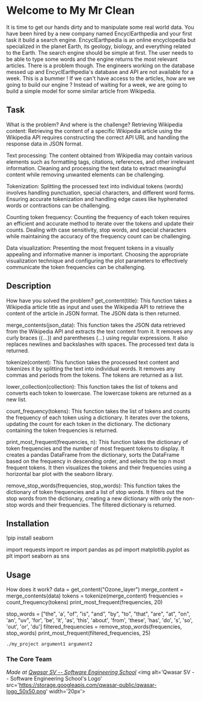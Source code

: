 # Welcome to My Mr Clean
 It  is time to get our hands dirty and to manipulate some real world data. You have been hired by a new company named EncyclEarthpedia and your first task it build a search engine.
  EncyclEarthpedia is an online encyclopedia but specialized in the planet Earth, its geology, biology, and everything related to the Earth.
 The search engine should be simple at first. The user needs to be able to type some words and the engine returns the most relevant articles.
 There is a problem though. The engineers working on the database messed up and EncyclEarthpedia's database and API are not available for a week.
 This is a bummer ! If we can't have access to the articles, how are we going to build our engine ?
 Instead of waiting for a week, we are going to build a simple model for some similar article from Wikipedia.

## Task
What is the problem? And where is the challenge?
Retrieving Wikipedia content: Retrieving the content of a specific Wikipedia article using the Wikipedia API requires constructing the correct API URL and handling the response data in JSON format.

Text processing: The content obtained from Wikipedia may contain various elements such as formatting tags, citations, references, and other irrelevant information. Cleaning and processing the text data to extract meaningful content while removing unwanted elements can be challenging.

Tokenization: Splitting the processed text into individual tokens (words) involves handling punctuation, special characters, and different word forms. Ensuring accurate tokenization and handling edge cases like hyphenated words or contractions can be challenging.

Counting token frequency: Counting the frequency of each token requires an efficient and accurate method to iterate over the tokens and update their counts. Dealing with case sensitivity, stop words, and special characters while maintaining the accuracy of the frequency count can be challenging.

Data visualization: Presenting the most frequent tokens in a visually appealing and informative manner is important. Choosing the appropriate visualization technique and configuring the plot parameters to effectively communicate the token frequencies can be challenging.

## Description
How have you solved the problem?
get_content(title): This function takes a Wikipedia article title as input and uses the Wikipedia API to retrieve the content of the article in JSON format. The JSON data is then returned.

merge_contents(json_data): This function takes the JSON data retrieved from the Wikipedia API and extracts the text content from it. It removes any curly braces ({...}) and parentheses (...) using regular expressions. It also replaces newlines and backslashes with spaces. The processed text data is returned.

tokenize(content): This function takes the processed text content and tokenizes it by splitting the text into individual words. It removes any commas and periods from the tokens. The tokens are returned as a list.

lower_collection(collection): This function takes the list of tokens and converts each token to lowercase. The lowercase tokens are returned as a new list.

count_frequency(tokens): This function takes the list of tokens and counts the frequency of each token using a dictionary. It iterates over the tokens, updating the count for each token in the dictionary. The dictionary containing the token frequencies is returned.

print_most_frequent(frequencies, n): This function takes the dictionary of token frequencies and the number of most frequent tokens to display. It creates a pandas DataFrame from the dictionary, sorts the DataFrame based on the frequency in descending order, and selects the top n most frequent tokens. It then visualizes the tokens and their frequencies using a horizontal bar plot with the seaborn library.

remove_stop_words(frequencies, stop_words): This function takes the dictionary of token frequencies and a list of stop words. It filters out the stop words from the dictionary, creating a new dictionary with only the non-stop words and their frequencies. The filtered dictionary is returned.

## Installation
!pip install seaborn

import requests
import re
import pandas as pd
import matplotlib.pyplot as plt
import seaborn as sns
## Usage
 How does it work?
 data = get_content("Ozone_layer")
merge_content = merge_contents(data)
tokens = tokenize(merge_content)
frequencies = count_frequency(tokens)
print_most_frequent(frequencies, 20)

stop_words = ["the", 'a', "of", "is", "and", "by", "to", "that", "are", "at", "on", 'an', "uv", 'for', 'be', 'it', 'as', 'this', 'about', 'from', 'these', 'has', 'do', 's', 'so', 'out', 'or', 'du']
filtered_frequencies = remove_stop_words(frequencies, stop_words)
print_most_frequent(filtered_frequencies, 25)
```
./my_project argument1 argument2
```

### The Core Team


<span><i>Made at <a href='https://qwasar.io'>Qwasar SV -- Software Engineering School</a></i></span>
<span><img alt='Qwasar SV -- Software Engineering School's Logo' src='https://storage.googleapis.com/qwasar-public/qwasar-logo_50x50.png' width='20px'></span>
